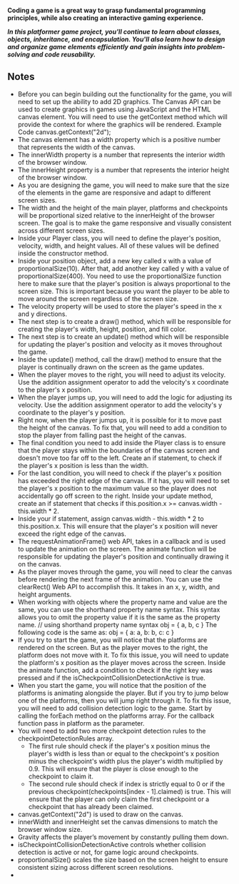 **Coding a game is a great way to grasp fundamental programming principles, while also creating an interactive gaming experience.**

**_In this platformer game project, you'll continue to learn about classes, objects, inheritance, and encapsulation. You'll also learn how to design and organize game elements efficiently and gain insights into problem-solving and code reusability._**

## Notes

- Before you can begin building out the functionality for the game, you will need to set up the ability to add 2D graphics.
  The Canvas API can be used to create graphics in games using JavaScript and the HTML canvas element.
  You will need to use the getContext method which will provide the context for where the graphics will be rendered.
  Example Code
  canvas.getContext("2d");
- The canvas element has a width property which is a positive number that represents the width of the canvas.
- The innerWidth property is a number that represents the interior width of the browser window.
- The innerHeight property is a number that represents the interior height of the browser window.
- As you are designing the game, you will need to make sure that the size of the elements in the game are responsive and adapt to different screen sizes.
- The width and the height of the main player, platforms and checkpoints will be proportional sized relative to the innerHeight of the browser screen. The goal is to make the game responsive and visually consistent across different screen sizes.
- Inside your Player class, you will need to define the player's position, velocity, width, and height values. All of these values will be defined inside the constructor method.
- Inside your position object, add a new key called x with a value of proportionalSize(10). After that, add another key called y with a value of proportionalSize(400).
  You need to use the proportionalSize function here to make sure that the player's position is always proportional to the screen size. This is important because you want the player to be able to move around the screen regardless of the screen size.
- The velocity property will be used to store the player's speed in the x and y directions.
- The next step is to create a draw() method, which will be responsible for creating the player's width, height, position, and fill color.
- The next step is to create an update() method which will be responsible for updating the player's position and velocity as it moves throughout the game.
- Inside the update() method, call the draw() method to ensure that the player is continually drawn on the screen as the game updates.
- When the player moves to the right, you will need to adjust its velocity. Use the addition assignment operator to add the velocity's x coordinate to the player's x position.
- When the player jumps up, you will need to add the logic for adjusting its velocity. Use the addition assignment operator to add the velocity's y coordinate to the player's y position.
- Right now, when the player jumps up, it is possible for it to move past the height of the canvas. To fix that, you will need to add a condition to stop the player from falling past the height of the canvas.
- The final condition you need to add inside the Player class is to ensure that the player stays within the boundaries of the canvas screen and doesn't move too far off to the left. Create an if statement, to check if the player's x position is less than the width.
- For the last condition, you will need to check if the player's x position has exceeded the right edge of the canvas. If it has, you will need to set the player's x position to the maximum value so the player does not accidentally go off screen to the right. Inside your update method, create an if statement that checks if this.position.x >= canvas.width - this.width \* 2.
- Inside your if statement, assign canvas.width - this.width \* 2 to this.position.x. This will ensure that the player's x position will never exceed the right edge of the canvas.
- The requestAnimationFrame() web API, takes in a callback and is used to update the animation on the screen. The animate function will be responsible for updating the player's position and continually drawing it on the canvas.
- As the player moves through the game, you will need to clear the canvas before rendering the next frame of the animation. You can use the clearRect() Web API to accomplish this. It takes in an x, y, width, and height arguments.
- When working with objects where the property name and value are the same, you can use the shorthand property name syntax. This syntax allows you to omit the property value if it is the same as the property name.
  // using shorthand property name syntax
  obj = {
  a, b, c
  }
  The following code is the same as:
  obj = {
  a: a,
  b: b,
  c: c
  }
- If you try to start the game, you will notice that the platforms are rendered on the screen. But as the player moves to the right, the platform does not move with it. To fix this issue, you will need to update the platform's x position as the player moves across the screen. Inside the animate function, add a condition to check if the right key was pressed and if the isCheckpointCollisionDetectionActive is true.
- When you start the game, you will notice that the position of the platforms is animating alongside the player. But if you try to jump below one of the platforms, then you will jump right through it. To fix this issue, you will need to add collision detection logic to the game. Start by calling the forEach method on the platforms array. For the callback function pass in platform as the parameter.
- You will need to add two more checkpoint detection rules to the checkpointDetectionRules array.
  - The first rule should check if the player's x position minus the player's width is less than or equal to the checkpoint's x position minus the checkpoint's width plus the player's width multiplied by 0.9. This will ensure that the player is close enough to the checkpoint to claim it.
  - The second rule should check if index is strictly equal to 0 or if the previous checkpoint(checkpoints[index - 1].claimed) is true. This will ensure that the player can only claim the first checkpoint or a checkpoint that has already been claimed.
- canvas.getContext("2d") is used to draw on the canvas.
- innerWidth and innerHeight set the canvas dimensions to match the browser window size.
- Gravity affects the player’s movement by constantly pulling them down.
- isCheckpointCollisionDetectionActive controls whether collision detection is active or not, for game logic around checkpoints.
- proportionalSize() scales the size based on the screen height to ensure consistent sizing across different screen resolutions.
-
